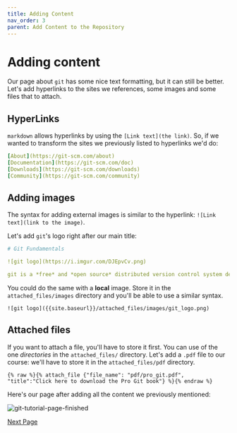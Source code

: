```yaml
---
title: Adding Content
nav_order: 3
parent: Add Content to the Repository
---
```


# Adding content

Our page about `git` has some nice text formatting, but it can still be better.
Let's add hyperlinks to the sites we references, some images and some files that to attach.

## HyperLinks

`markdown` allows hyperlinks by using the `[Link text](the link)`.
So, if we wanted to transform the sites we previously listed to hyperlinks we'd do:

```yaml
[About](https://git-scm.com/about)
[Documentation](https://git-scm.com/doc)
[Downloads](https://git-scm.com/downloads)
[Community](https://git-scm.com/community)
```

## Adding images

The syntax for adding external images is similar to the hyperlink: `![Link text](link to the image)`.

Let's add `git`'s logo right after our main title:

```yaml
# Git Fundamentals

![git logo](https://i.imgur.com/DJEpvCv.png)

git is a *free* and *open source* distributed version control system designed to handle everything from small to very large projects with speed and efficiency.
```

You could do the same with a **local** image.
Store it in the `attached_files/images` directory and you'll be able to use a similar syntax.

`![git logo]({{site.baseurl}}/attached_files/images/git_logo.png)`

## Attached files

If you want to attach a file, you'll have to store it first.
You can use of the one *directories* in the `attached_files/` directory.
Let's add a `.pdf` file to our course: we'll have to store it in the `attached_files/pdf` directory.

`{% raw %}{% attach_file {"file_name": "pdf/pro_git.pdf", "title":"Click here to download the Pro Git book"} %}{% endraw %}`

Here's our page after adding all the content we previously mentioned:

![git-tutorial-page-finished](https://i.imgur.com/QhTkaL4.png)


[Next Page](https://devops-education.gitlab.io/cwac-workshop/course/adding_a_quiz/)